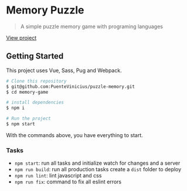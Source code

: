 
# Memory Puzzle

> A simple puzzle memory game with programing languages

[View project](https://despolitizador.felipefialho.com/)

## Getting Started

This project uses Vue, Sass, Pug and Webpack.

```sh
# Clone this repository
$ git@github.com:PuenteVinicius/puzzle-memory.git
$ cd memory-game

# install dependencies
$ npm i

# Run the project
$ npm start

```

With the commands above, you have everything to start.

### Tasks

- `npm start`: run all tasks and initialize watch for changes and a server
- `npm run build`: run all production tasks create a `dist` folder to deploy
- `npm run lint`: lint javascript and css
- `npm run fix`: command to fix all eslint errors
